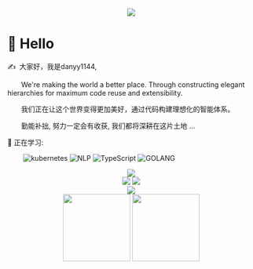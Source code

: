 <!-- 招呼词-动态打字效果 -->
<h1 align="center">
    <img src="https://readme-typing-svg.herokuapp.com/?lines=%22hello兄弟盟!%22;又是平平无奇emo的一天!&center=true&size=27">
</h1>

<!-- 个人介绍 -->
#  🙋 Hello

<p>✍️&nbsp;&nbsp;大家好，我是danyy1144, </p>
<p>&emsp;&emsp;We're making the world a better place. Through constructing elegant hierarchies for maximum code reuse and extensibility.</p>
<p>&emsp;&emsp;我们正在让这个世界变得更加美好，通过代码构建理想化的智能体系。</p>
<p>&emsp;&emsp;勤能补拙, 努力一定会有收获, 我们都将深耕在这片土地 ...</p>

💪 正在学习: 

&emsp;&emsp;
![kubernetes](https://img.shields.io/badge/-k8s-blue?style=flat-square&logo=Kubernetes&color=ff69b4&logoColor=#326CE5)
![NLP](https://img.shields.io/badge/-Python_NLP-grey?style=flat-square&logo=python&logoColor=brightgreen)
![TypeScript](https://img.shields.io/badge/typescript-%23007ACC.svg?style=flat-square&logo=typescript&logoColor=white)
![GOLANG](https://img.shields.io/badge/-golang-pink?style=flat-square&logo=go&logoColor=blue)


<!-- 敲代码的图片 -->
<!-- <div align="center" ><img order-radius="100px" src="https://cdn.jsdelivr.net/gh/danny1144/danny1144/assets/work_on_night.gif"/></div> -->



<!-- 贪吃蛇代码贡献图 -->
<div align="center"><img src="https://cdn.jsdelivr.net/gh/danny1144/danny1144/assets/github-contribution-grid-snake.svg" /></div>

<!-- 比较好的开源项目卡片 -->
<div align="center">
<a href="https://github.com/danny1144/NewsCrawl">
  <img src="https://github-readme-stats.vercel.app/api/pin/?username=danny1144&repo=NewsCrawl&theme=dark&bg_color=0d1117&hide_border=true" /></a>
<a href="https://github.com/danny1144/ppyolo-captcha">
  <img src="https://github-readme-stats.vercel.app/api/pin/?username=danny1144&repo=ppyolo-captcha&theme=dark&bg_color=0d1117&hide_border=true" /></a>
</div>

<!-- GitHub奖杯🏆 -->
<div align="center">
<img  src="https://github-profile-trophy.vercel.app/?username=danny1144&theme=gruvbox&row=1&column=6&no-frame=true&no-bg=true" />
</div>

<!-- GitHub数据统计 -->
<div align="center">
  <img height="137px" src="https://github-readme-stats.vercel.app/api?username=danny1144&hide_title=true&hide_border=true&show_icons=trueline_height=21&text_color=000&icon_color=000&bg_color=0,ea6161,ffc64d,fffc4d,52fa5a&theme=graywhite" />
  <img height="137px" src="https://github-readme-stats.vercel.app/api/top-langs/?username=danny1144&hide_title=true&hide_border=true&layout=compact&langs_count=6&text_color=000&icon_color=fff&bg_color=0,52fa5a,4dfcff,c64dff&theme=graywhite" />
</div>
  

<!-- 🧠 计划学习 -->

<!-- 🧰 常用的工具: -->

<!-- 🧠 常用工具

<div align="center">
<img alt-"html5" src="https://media.giphy.com/media/XAxylRMCdpbEWUAvr8/giphy.gif" width="100" title="html">
<img alt="css" src="https://media.giphy.com/media/fsEaZldNC8A1PJ3mwp/giphy.gif" width="100" title="css">
<img alt="VSCode" src="https://i.giphy.com/media/IdyAQJVN2kVPNUrojM/200.webp" width="100" title="vscode">
<img alt="python" src="https://i.giphy.com/media/LMt9638dO8dftAjtco/200.webp" width="100" title="python">
<img alt="javascript" src="https://media3.giphy.com/media/ln7z2eWriiQAllfVcn/200w.webp" width="100" title="javascript">
<img alt="sublime" src="https://media.giphy.com/media/jnDKffgCfGYOp6cMTK/giphy.gif" width="100" title="sublime">
<img alt="github" src="https://i.giphy.com/media/KzJkzjggfGN5Py6nkT/200.webp" width="100" title="github">
<img alt="node" src="https://media.giphy.com/media/kdFc8fubgS31b8DsVu/giphy.gif" width="85" title="node">
</div> -->

<!-- just img
<div align="center"><img src="https://cdn.jsdelivr.net/gh/sun0225SUN/photos/images/202110311924844.png" /></div>
 -->
 
